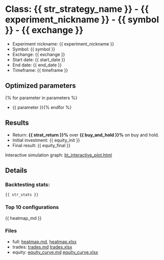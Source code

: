 # Class: {{ str_strategy_name }} - {{ experiment_nickname }} - {{ symbol }} - {{ exchange }}

- Experiment nickname: {{ experiment_nickname }} 
- Symbol: {{ symbol }}
- Exchange: {{ exchange }}
- Start date: {{ start_date }}
- End date: {{ end_date }}
- Timeframe: {{ timeframe }}

## Optimized parameters
{% for parameter in parameters %}
- {{ parameter }}{% endfor %}

## Results

- Return: **{{ strat_return }}%** over **{{ buy_and_hold }}%** on buy and hold.
- Initial investment: {{ equity_init }}
- Final result: {{ equity_final }}

Interactive simulation graph: [bt_interactive_plot.html](bt_interactive_plot.html)

## Details 
### Backtesting stats:

```
{{ str_stats }}
```

### Top 10 configurations

{{ heatmap_md }}

### Files

- full: [heatmap.md](heatmap.md), [heatmap.xlsx](heatmap.xlsx) 
- trades: [trades.md](trades.md) [trades.xlsx](trades.xlsx)
- equity: [equity_curve.md](equity_curve.md) [equity_curve.xlsx](equity_curve.xlsx)
